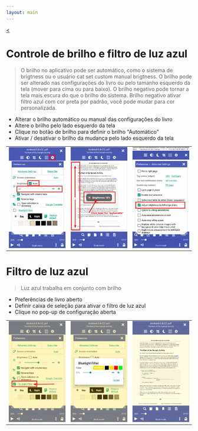```yaml
---
layout: main
---
```

[<](/wiki/faq/pt)

# Controle de brilho e filtro de luz azul

> O brilho no aplicativo pode ser automático, como o sistema de brigtness ou o usuário cat set custom manual brigtness.
O brilho pode ser alterado nas configurações do livro ou pelo tamanho esquerdo da tela (mover para cima ou para baixo).
O brilho negativo pode tornar a tela mais escura do que o brilho do sistema.
Brilho negativo ativar filtro azul com cor preta por padrão, você pode mudar para cor personalizada.


* Alterar o brilho automático ou manual das configurações do livro
* Altere o brilho pelo lado esquerdo da tela
* Clique no botão de brilho para definir o brilho &quot;Automático&quot;
* Ativar / desativar o brilho da mudança pelo lado esquerdo da tela

||||
|-|-|-|
|![](1.png)|![](2.png)|![](3.png)|

# Filtro de luz azul
> Luz azul trabalha em conjunto com brilho

* Preferências de livro aberto
* Definir caixa de seleção para ativar o filtro de luz azul
* Clique no pop-up de configuração aberta

||||
|-|-|-|
|![](7.png)|![](6.png)|![](8.png)|
